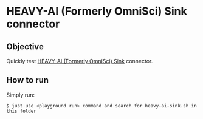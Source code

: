 # HEAVY-AI (Formerly OmniSci) Sink connector



## Objective

Quickly test [HEAVY-AI (Formerly OmniSci) Sink](https://docs.confluent.io/kafka-connect-heavy-ai/current/overview.html#) connector.




## How to run

Simply run:

```
$ just use <playground run> command and search for heavy-ai-sink.sh in this folder
```
